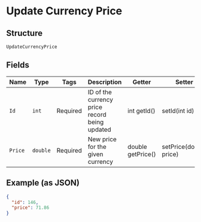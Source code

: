 
# Update Currency Price

## Structure

`UpdateCurrencyPrice`

## Fields

| Name | Type | Tags | Description | Getter | Setter |
|  --- | --- | --- | --- | --- | --- |
| `Id` | `int` | Required | ID of the currency price record being updated | int getId() | setId(int id) |
| `Price` | `double` | Required | New price for the given currency | double getPrice() | setPrice(double price) |

## Example (as JSON)

```json
{
  "id": 146,
  "price": 71.86
}
```

